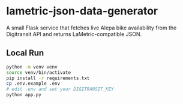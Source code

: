 # lametric-json-data-generator

A small Flask service that fetches live Alepa bike availability from the Digitransit API and returns LaMetric-compatible JSON.

## Local Run
```bash
python -m venv venv
source venv/bin/activate
pip install -r requirements.txt
cp .env.example .env
# edit .env and set your DIGITRANSIT_KEY
python app.py
